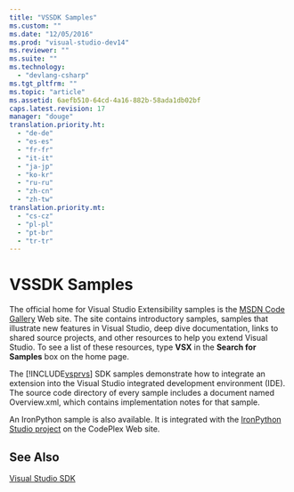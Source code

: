 ```yaml
---
title: "VSSDK Samples"
ms.custom: ""
ms.date: "12/05/2016"
ms.prod: "visual-studio-dev14"
ms.reviewer: ""
ms.suite: ""
ms.technology: 
  - "devlang-csharp"
ms.tgt_pltfrm: ""
ms.topic: "article"
ms.assetid: 6aefb510-64cd-4a16-882b-58ada1db02bf
caps.latest.revision: 17
manager: "douge"
translation.priority.ht: 
  - "de-de"
  - "es-es"
  - "fr-fr"
  - "it-it"
  - "ja-jp"
  - "ko-kr"
  - "ru-ru"
  - "zh-cn"
  - "zh-tw"
translation.priority.mt: 
  - "cs-cz"
  - "pl-pl"
  - "pt-br"
  - "tr-tr"
---
```

# VSSDK Samples
The official home for Visual Studio Extensibility samples is the [MSDN Code Gallery](http://go.microsoft.com/fwlink/?LinkID=127810) Web site. The site contains introductory samples, samples that illustrate new features in Visual Studio, deep dive documentation, links to shared source projects, and other resources to help you extend Visual Studio. To see a list of these resources, type **VSX** in the **Search for Samples** box on the home page.  
  
 The [!INCLUDE[vsprvs](../code-quality/includes/vsprvs_md.md)] SDK samples demonstrate how to integrate an extension into the Visual Studio integrated development environment (IDE). The source code directory of every sample includes a document named Overview.xml, which contains implementation notes for that sample.  
  
 An IronPython sample is also available. It is integrated with the [IronPython Studio project](http://go.microsoft.com/fwlink/?LinkID=183554) on the CodePlex Web site.  
  
## See Also  
 [Visual Studio SDK](1f7c348a-114c-4243-b392)